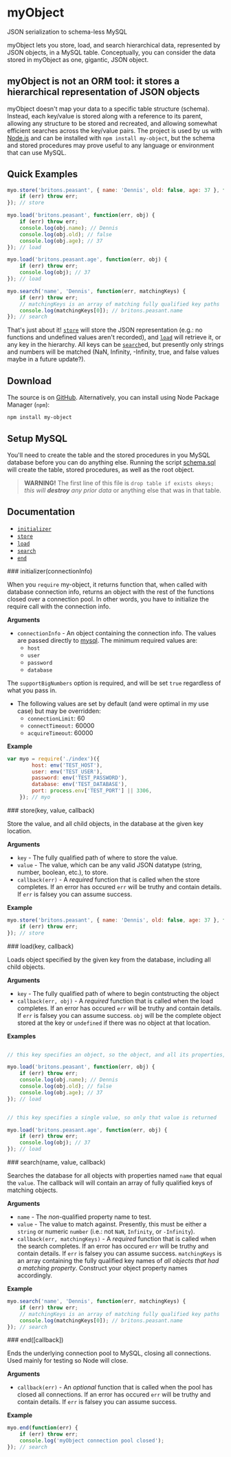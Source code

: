 # myObject
JSON serialization to schema-less MySQL

myObject lets you store, load, and search hierarchical data, represented by JSON objects, in a MySQL table.  Conceptually, you can consider the data stored in myObject as one, gigantic, JSON object.

## myObject is not an ORM tool: it stores a hierarchical representation of JSON objects
myObject doesn't map your data to a specific table structure (schema).  Instead, each key/value is stored along with a reference to its parent, allowing any structure to be stored and recreated, and allowing somewhat efficient searches across the key/value pairs.  The project is used by us with [Node.js](http://nodejs.org) and can be installed with `npm install my-object`, but the schema and stored procedures may prove useful to any language or environment that can use MySQL.

## Quick Examples

```javascript
myo.store('britons.peasant', { name: 'Dennis', old: false, age: 37 }, function(err) {
	if (err) throw err;
}); // store

myo.load('britons.peasant', function(err, obj) {
	if (err) throw err;
    console.log(obj.name); // Dennis
    console.log(obj.old); // false
    console.log(obj.age); // 37
}); // load

myo.load('britons.peasant.age', function(err, obj) {
	if (err) throw err;
    console.log(obj); // 37
}); // load

myo.search('name', 'Dennis', function(err, matchingKeys) {
	if (err) throw err;
    // matchingKeys is an array of matching fully qualified key paths
    console.log(matchingKeys[0]); // britons.peasant.name
}); // search
```

That's just about it!  [`store`](#store) will store the JSON representation (e.g.: no functions and undefined values aren't recorded), and [`load`](#load) will retrieve it, or any key in the hierarchy.  All keys can be [`search`](#search)ed, but presently only strings and numbers will be matched (NaN, Infinity, -Infinity, true, and false values maybe in a future update?).

## Download

The source is on [GitHub](https://github.com/atomic8ball/myObject).
Alternatively, you can install using Node Package Manager (`npm`):

    npm install my-object

## Setup MySQL
You'll need to create the table and the stored procedures in you MySQL database before you can do anything else.
Running the script [schema.sql](https://github.com/atomic8ball/myObject/blob/master/schema.sql) will create the table, stored procedures, as well as the root object.

> **WARNING!** The first line of this file is `drop table if exists okeys;` *this will **destroy** any prior data* or anything else that was in that table.

## Documentation

* [`initializer`](#initializer)
* [`store`](#store)
* [`load`](#load)
* [`search`](#search)
* [`end`](#end)

<a name="initializer" />
### initializer(connectionInfo)

When you `require` my-object, it returns function that, when called with database connection info, returns an object with the rest of the functions closed over a connection pool.  In other words, you have to initialize the require call with the connection info.

__Arguments__

* `connectionInfo` - An object containing the connection info. The values are passed directly to [mysql](https://github.com/felixge/node-mysql/#pooling-connections).  The minimum required values are:
	* `host`
	* `user`
	* `password`
	* `database`

The `supportBigNumbers` option is required, and will be set `true` regardless of what you pass in.
* The following values are set by default (and were optimal in my use case) but may be overridden:
	* `connectionLimit`: 60
	* `connectTimeout:` 60000
	* `acquireTimeout`: 60000

__Example__

```javascript
var myo = require('./index')({
		host: env('TEST_HOST'),
		user: env('TEST_USER'),
		password: env('TEST_PASSWORD'),
		database: env('TEST_DATABASE'),
		port: process.env['TEST_PORT'] || 3306,
	}); // myo
```

<a name="store" />
### store(key, value, callback)

Store the value, and all child objects, in the database at the given key location.

__Arguments__

* `key` - The fully qualified path of where to store the value.
* `value` - The value, which can be any valid JSON datatype (string, number, boolean, etc.), to store.
* `callback(err)` - A *required* function that is called when the store completes. If an error has occured `err` will be truthy and contain details.  If `err` is falsey you can assume success.

__Example__

```javascript
myo.store('britons.peasant', { name: 'Dennis', old: false, age: 37 }, function(err) {
	if (err) throw err;
}); // store
```

<a name="load" />
### load(key, callback)

Loads object specified by the given key from the database, including all child objects.

__Arguments__

* `key` - The fully qualified path of where to begin contstructing the object
* `callback(err, obj)` - A *required* function that is called when the load completes. If an error has occured `err` will be truthy and contain details.  If `err` is falsey you can assume success. `obj` will be the complete object stored at the key or `undefined` if there was no object at that location.

__Examples__

```javascript

// this key specifies an object, so the object, and all its properties, will be returned

myo.load('britons.peasant', function(err, obj) {
	if (err) throw err;
    console.log(obj.name); // Dennis
    console.log(obj.old); // false
    console.log(obj.age); // 37
}); // load
```

```javascript

// this key specifies a single value, so only that value is returned

myo.load('britons.peasant.age', function(err, obj) {
	if (err) throw err;
    console.log(obj); // 37
}); // load
```

<a name="search" />
### search(name, value, callback)

Searches the database for all objects with properties named `name` that equal the `value`.  The callback will will contain an array of fully qualified keys of matching objects.

__Arguments__

* `name` - The *non*-qualified property name to test.
* `value` - The value to match against.  Presently, this must be either a `string` or numeric `number` (i.e.: not `NaN`, `Infinity`, or `-Infinity`).
* `callback(err, matchingKeys)` - A *required* function that is called when the search completes. If an error has occured `err` will be truthy and contain details.  If `err` is falsey you can assume success. `matchingKeys` is an array containing the fully qualified key names of *all objects that had a matching property*.  Construct your object property names accordingly.

__Example__

```javascript
myo.search('name', 'Dennis', function(err, matchingKeys) {
	if (err) throw err;
    // matchingKeys is an array of matching fully qualified key paths
    console.log(matchingKeys[0]); // britons.peasant.name
}); // search
```

<a name="end" />
### end([callback])

Ends the underlying connection pool to MySQL, closing all connections.  Used mainly for testing so Node will close.

__Arguments__

* `callback(err)` - An *optional* function that is called when the pool has closed all connections. If an error has occured `err` will be truthy and contain details.  If `err` is falsey you can assume success.

__Example__

```javascript
myo.end(function(err) {
	if (err) throw err;
    console.log('myObject connection pool closed');
}); // search
```

